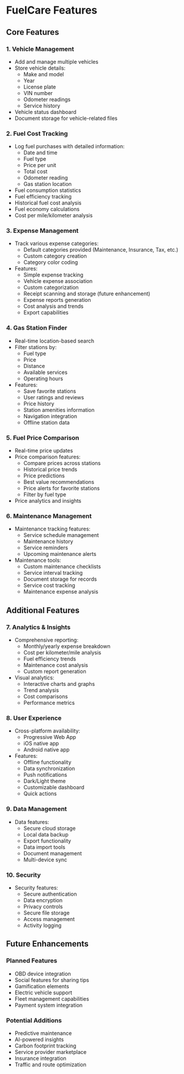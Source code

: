 # FuelCare Features

## Core Features

### 1. Vehicle Management
- Add and manage multiple vehicles
- Store vehicle details:
  - Make and model
  - Year
  - License plate
  - VIN number
  - Odometer readings
  - Service history
- Vehicle status dashboard
- Document storage for vehicle-related files

### 2. Fuel Cost Tracking
- Log fuel purchases with detailed information:
  - Date and time
  - Fuel type
  - Price per unit
  - Total cost
  - Odometer reading
  - Gas station location
- Fuel consumption statistics
- Fuel efficiency tracking
- Historical fuel cost analysis
- Fuel economy calculations
- Cost per mile/kilometer analysis

### 3. Expense Management
- Track various expense categories:
  - Default categories provided (Maintenance, Insurance, Tax, etc.)
  - Custom category creation
  - Category color coding
- Features:
  - Simple expense tracking
  - Vehicle expense association
  - Custom categorization
  - Receipt scanning and storage (future enhancement)
  - Expense reports generation
  - Cost analysis and trends
  - Export capabilities

### 4. Gas Station Finder
- Real-time location-based search
- Filter stations by:
  - Fuel type
  - Price
  - Distance
  - Available services
  - Operating hours
- Features:
  - Save favorite stations
  - User ratings and reviews
  - Price history
  - Station amenities information
  - Navigation integration
  - Offline station data

### 5. Fuel Price Comparison
- Real-time price updates
- Price comparison features:
  - Compare prices across stations
  - Historical price trends
  - Price predictions
  - Best value recommendations
  - Price alerts for favorite stations
  - Filter by fuel type
- Price analytics and insights

### 6. Maintenance Management
- Maintenance tracking features:
  - Service schedule management
  - Maintenance history
  - Service reminders
  - Upcoming maintenance alerts
- Maintenance tools:
  - Custom maintenance checklists
  - Service interval tracking
  - Document storage for records
  - Service cost tracking
  - Maintenance expense analysis

## Additional Features

### 7. Analytics & Insights
- Comprehensive reporting:
  - Monthly/yearly expense breakdown
  - Cost per kilometer/mile analysis
  - Fuel efficiency trends
  - Maintenance cost analysis
  - Custom report generation
- Visual analytics:
  - Interactive charts and graphs
  - Trend analysis
  - Cost comparisons
  - Performance metrics

### 8. User Experience
- Cross-platform availability:
  - Progressive Web App
  - iOS native app
  - Android native app
- Features:
  - Offline functionality
  - Data synchronization
  - Push notifications
  - Dark/Light theme
  - Customizable dashboard
  - Quick actions

### 9. Data Management
- Data features:
  - Secure cloud storage
  - Local data backup
  - Export functionality
  - Data import tools
  - Document management
  - Multi-device sync

### 10. Security
- Security features:
  - Secure authentication
  - Data encryption
  - Privacy controls
  - Secure file storage
  - Access management
  - Activity logging

## Future Enhancements

### Planned Features
- OBD device integration
- Social features for sharing tips
- Gamification elements
- Electric vehicle support
- Fleet management capabilities
- Payment system integration

### Potential Additions
- Predictive maintenance
- AI-powered insights
- Carbon footprint tracking
- Service provider marketplace
- Insurance integration
- Traffic and route optimization 